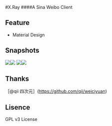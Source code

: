 #X.Ray
####A Sina Weibo Client

Feature
-----
  * Material Design
  
Snapshots
-----
  ![](https://github.com/jas0nchen/X.Ray/blob/master/snapshot/device-2015-04-21-200832.png)![](https://github.com/jas0nchen/X.Ray/blob/master/snapshot/device-2015-04-21-200939.png)
  ![](https://github.com/jas0nchen/X.Ray/blob/master/snapshot/device-2015-04-21-201018.png)![](https://github.com/jas0nchen/X.Ray/blob/master/snapshot/device-2015-04-21-201106.png)

Thanks
-----
   ［@qii 四次元］(https://github.com/qii/weiciyuan)

Lisence
------
  GPL v3 License 
